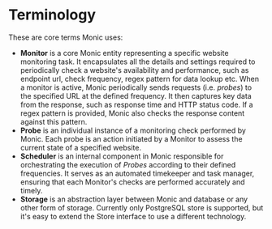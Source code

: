 # Terminology

These are core terms Monic uses:

- **Monitor** is a core Monic entity representing a specific website monitoring task. It encapsulates all the details and settings required to periodically check a website's availability and performance, such as endpoint url, check frequency, regex pattern for data lookup etc. When a monitor is active, Monic periodically sends requests (i.e. _probes_) to the specified URL at the defined frequency. It then captures key data from the response, such as response time and HTTP status code. If a regex pattern is provided, Monic also checks the response content against this pattern.
- **Probe** is an individual instance of a monitoring check performed by Monic. Each probe is an action initiated by a Monitor to assess the current state of a specified website.
- **Scheduler** is an internal component in Monic responsible for orchestrating the execution of _Probes_ according to their defined frequencies. It serves as an automated timekeeper and task manager, ensuring that each Monitor's checks are performed accurately and timely.
- **Storage** is an abstraction layer between Monic and database or any other form of storage. Currently only PostgreSQL store is supported, but it's easy to extend the Store interface to use a different technology.
